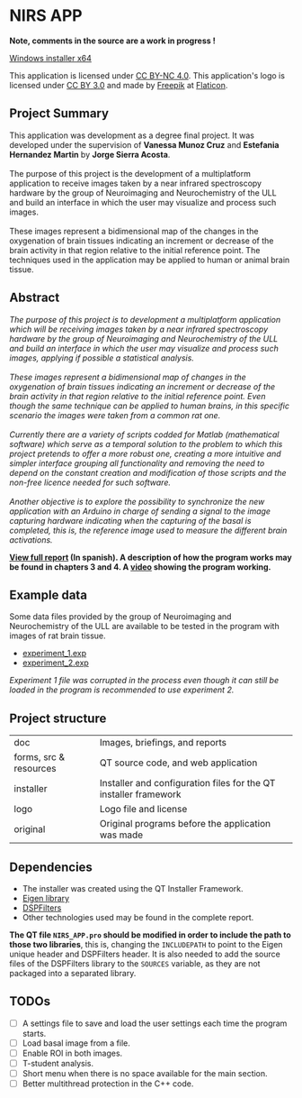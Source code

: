 # NIRS APP

**Note, comments in the source are a work in progress !**

[Windows installer x64](https://github.com/Ediolot/nirs-app/blob/master/installer/NirsAppInstaller.exe?raw=true)

This application is licensed under [CC BY-NC 4.0](https://creativecommons.org/licenses/by-nc/4.0/). This application's logo is licensed under [CC BY 3.0](https://creativecommons.org/licenses/by/3.0/) and made by [Freepik](https://www.freepik.com/) at [Flaticon](https://www.flaticon.com/).

## Project Summary

This application was development as a degree final project. It was developed under the supervision of <strong>Vanessa Munoz Cruz</strong> and <strong>Estefania Hernandez Martin</strong> by <strong>Jorge Sierra Acosta</strong>.<br><br>
The purpose of this project is the development of a multiplatform application to receive images taken by a near infrared spectroscopy hardware by the group of Neuroimaging and Neurochemistry of the ULL and build an interface in which the user may visualize and process such images.<br><br>
These images represent a bidimensional map of the changes in the oxygenation of brain tissues indicating an increment or decrease of the brain activity in that region relative to the initial reference point. The techniques used in the application may be applied to human or animal brain tissue.

## Abstract

_The purpose of this project is to development a multiplatform application which will be receiving images taken by a near infrared spectroscopy hardware by the group of Neuroimaging and Neurochemistry of the ULL and build an interface in which the user may visualize and process such images, applying if possible a statistical analysis.<br><br>
These images represent a bidimensional map of changes in the oxygenation of brain tissues indicating an increment or decrease of the brain activity in that region relative to the initial reference point. Even though the same technique can be applied to human brains, in this specific scenario the images were taken from a common rat one.<br><br>
Currently there are a variety of scripts codded for Matlab (mathematical software) which serve as a temporal solution to the problem to which this project pretends to offer a more robust one, creating a more intuitive and simpler interface grouping all functionality and removing the need to depend on the constant creation and modification of those scripts and the non-free licence needed for such software.<br><br>
Another objective is to explore the possibility to synchronize the new application with an Arduino in charge of sending a signal to the image capturing hardware indicating when the capturing of the basal is completed, this is, the reference image used to measure the different brain activations._

**[View full report](https://github.com/Ediolot/nirs-app/blob/master/doc/2-report-presentation/MemoriaTFG_JorgeSierraAcosta.pdf) (In spanish). A description of how the program works may be found in chapters 3 and 4. A [video](https://github.com/Ediolot/nirs-app/blob/master/doc/2-report-presentation/vidApp.mp4?raw=true) showing the program working.**

## Example data

Some data files provided by the group of Neuroimaging and Neurochemistry of the ULL are available to be tested in the program with images of rat brain tissue.

 - [experiment_1.exp](https://gitlab.com/Ediolot/nirs-app-data/raw/master/experiment_1.exp)
 - [experiment_2.exp](https://gitlab.com/Ediolot/nirs-app-data/raw/master/experiment_2.exp)

_Experiment 1 file was corrupted in the process even though it can still be loaded in the program is recommended to use experiment 2._

## Project structure

<table>
	<tr>
		<td>doc</td>
		<td>Images, briefings, and reports</td>
	</tr>
	<tr>
		<td>forms, src & resources</td>
		<td>QT source code, and web application</td>
	</tr>
	<tr>
		<td>installer</td>
		<td>Installer and configuration files for the QT installer framework</td>
	</tr>
	<tr>
		<td>logo</td>
		<td>Logo file and license</td>
	</tr>
	<tr>
		<td>original</td>
		<td>Original programs before the application was made</td>
	</tr>
</table>

## Dependencies
 - The installer was created using the QT Installer Framework.
 - [Eigen library](http://eigen.tuxfamily.org/index.php?title=Main_Page)
 - [DSPFilters](https://github.com/vinniefalco/DSPFilters)
 - Other technologies used may be found in the complete report.

**The QT file `NIRS_APP.pro` should be modified in order to include the path to those two libraries**, this is, changing the `INCLUDEPATH` to point to the Eigen unique header and DSPFilters header. It is also needed to add the source files of the DSPFilters library to the `SOURCES` variable, as they are not packaged into a separated library.

## TODOs

- [ ] A settings file to save and load the user settings each time the program starts.
- [ ] Load basal image from a file.
- [ ] Enable ROI in both images.
- [ ] T-student analysis.
- [ ] Short menu when there is no space available for the main section.
- [ ] Better multithread protection in the C++ code.
